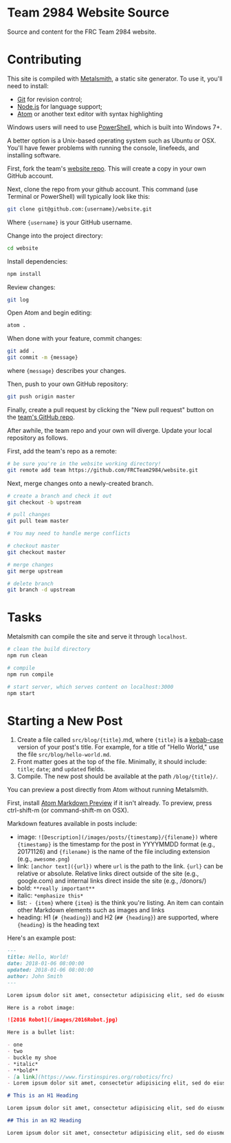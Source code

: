 # Team 2984 Website Source

Source and content for the FRC Team 2984 website.

# Contributing

This site is compiled with [Metalsmith](http://www.metalsmith.io/), a static site generator. To use it, you'll need to install:

- [Git](https://git-scm.com/) for revision control;
- [Node.js](https://nodejs.org/en/) for language support;
- [Atom](https://atom.io/) or another text editor with syntax highlighting

Windows users will need to use [PowerShell](https://docs.microsoft.com/en-us/powershell/scripting/powershell-scripting?view=powershell-5.1), which is built into Windows 7+.

A better option is a Unix-based operating system such as Ubuntu or OSX. You'll have fewer problems with running the console, linefeeds, and installing software.

First, fork the team's [website repo](https://github.com/FRCTeam2984/website). This will create a copy in your own GitHub account.

Next, clone the repo from your github account. This command (use Terminal or PowerShell) will typically look like this:

```bash
git clone git@github.com:{username}/website.git
```

Where `{username}` is your GitHub username.

Change into the project directory:

```bash
cd website
```

Install dependencies:

```bash
npm install
```

Review changes:

```bash
git log
```

Open Atom and begin editing:

```bash
atom .
```

When done with your feature, commit changes:

```bash
git add .
git commit -m {message}
```

where `{message}` describes your changes.

Then, push to your own GitHub repository:

```bash
git push origin master
```

Finally, create a pull request by clicking the "New pull request" button on the [team's GitHub repo](https://github.com/FRCTeam2984/website).

After awhile, the team repo and your own will diverge. Update your local repository as follows.

First, add the team's repo as a remote:

```bash
# be sure you're in the website working directory!
git remote add team https://github.com/FRCTeam2984/website.git
```

Next, merge changes onto a newly-created branch.

```bash
# create a branch and check it out
git checkout -b upstream

# pull changes
git pull team master

# You may need to handle merge conflicts

# checkout master
git checkout master

# merge changes
git merge upstream

# delete branch
git branch -d upstream
```

# Tasks

Metalsmith can compile the site and serve it through `localhost`.

```bash
# clean the build directory
npm run clean

# compile
npm run compile

# start server, which serves content on localhost:3000
npm start
```

# Starting a New Post

1. Create a file called `src/blog/{title}`.md, where `{title}` is a [kebab-case](http://wiki.c2.com/?KebabCase) version of your post's title. For example, for a title of "Hello World," use the file `src/blog/hello-world.md`.
2. Front matter goes at the top of the file. Minimally, it should include: `title`; `date`; and `updated` fields.
3. Compile. The new post should be available at the path `/blog/{title}/`.

You can preview a post directly from Atom without running Metalsmith.

First, install [Atom Markdown Preview](https://github.com/atom/markdown-preview) if it isn't already. To preview, press ctrl-shift-m (or command-shift-m on OSX).

Markdown features available in posts include:

- image: `![Description](/images/posts/{timestamp}/{filename})` where `{timestamp}` is the timestamp for the post in YYYYMMDD format (e.g., 20171126) and `{filename}` is the name of the file including extension (e.g., `awesome.png`)
- link: `[anchor text]({url})` where `url` is the path to the link. `{url}` can be relative or absolute. Relative links direct outside of the site (e.g., google.com) and internal links direct inside the site (e.g., /donors/)
- bold: `**really important**`
- italic: `*emphasize this*`
- list: `- {item}` where `{item}` is the think you're listing. An item can contain other Markdown elements such as images and links
- heading: H1 (`# {heading}`) and H2 (`## {heading}`) are supported, where `{heading}` is the heading text

Here's an example post:

```markdown
---
title: Hello, World!
date: 2018-01-06 08:00:00
updated: 2018-01-06 08:00:00
author: John Smith
---

Lorem ipsum dolor sit amet, consectetur adipisicing elit, sed do eiusmod tempor incididunt ut labore et dolore magna aliqua. Ut enim ad minim veniam, quis nostrud exercitation ullamco laboris nisi ut aliquip ex ea commodo consequat. Duis aute irure dolor in reprehenderit in voluptate velit esse cillum dolore eu fugiat nulla pariatur. Excepteur sint occaecat cupidatat non proident, sunt in culpa qui officia deserunt mollit anim id est laborum.

Here is a robot image:

![2016 Robot](/images/2016Robot.jpg)

Here is a bullet list:

- one
- two
- buckle my shoe
- *italic*
- **bold**
- [a link](https://www.firstinspires.org/robotics/frc)
- Lorem ipsum dolor sit amet, consectetur adipisicing elit, sed do eiusmod tempor incididunt ut labore et dolore magna aliqua. Ut enim ad minim veniam, quis nostrud exercitation ullamco ...

# This is an H1 Heading

Lorem ipsum dolor sit amet, consectetur adipisicing elit, sed do eiusmod tempor incididunt ut labore et dolore magna aliqua. Ut enim ad minim veniam, quis nostrud exercitation ullamco laboris nisi ut aliquip ex ea commodo consequat. Duis aute irure dolor in reprehenderit in voluptate velit esse cillum dolore eu fugiat nulla pariatur. Excepteur sint occaecat cupidatat non proident, sunt in culpa qui officia deserunt mollit anim id est laborum.

## This in an H2 Heading

Lorem ipsum dolor sit amet, consectetur adipisicing elit, sed do eiusmod tempor incididunt ut labore et dolore magna aliqua. Ut enim ad minim veniam, quis nostrud exercitation ullamco laboris nisi ut aliquip ex ea commodo consequat. Duis aute irure dolor in reprehenderit in voluptate velit esse cillum dolore eu fugiat nulla pariatur. Excepteur sint occaecat cupidatat non proident, sunt in culpa qui officia deserunt mollit anim id est laborum.

```
